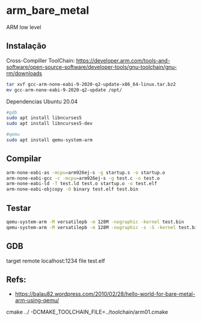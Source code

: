 # arm_bare_metal
ARM low level

## Instalação
Cross-Compiller ToolChain: https://developer.arm.com/tools-and-software/open-source-software/developer-tools/gnu-toolchain/gnu-rm/downloads
```bash
tar xvf gcc-arm-none-eabi-9-2020-q2-update-x86_64-linux.tar.bz2
mv gcc-arm-none-eabi-9-2020-q2-update /opt/
```

Dependencias Ubuntu 20.04
```bash
#gdb
sudo apt install libncurses5
sudo apt install libncurses5-dev

#qemu
sudo apt install qemu-system-arm
```

## Compilar
```bash
arm-none-eabi-as -mcpu=arm926ej-s -g startup.s -o startup.o
arm-none-eabi-gcc -c -mcpu=arm926ej-s -g test.c -o test.o
arm-none-eabi-ld -T test.ld test.o startup.o -o test.elf
arm-none-eabi-objcopy -O binary test.elf test.bin
```

## Testar
```bash
qemu-system-arm -M versatilepb -m 128M -nographic -kernel test.bin
qemu-system-arm -M versatilepb -m 128M -nographic -s -S -kernel test.bin
```

## GDB
target remote localhost:1234
file test.elf

## Refs:
- https://balau82.wordpress.com/2010/02/28/hello-world-for-bare-metal-arm-using-qemu/


cmake ../ -DCMAKE_TOOLCHAIN_FILE=../toolchain/arm01.cmake